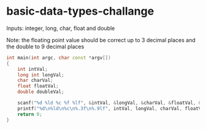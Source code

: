 # basic-data-types-challange

Inputs: integer, long, char, float and double

Note: the floating point value should be correct up to 3 decimal places and the double to 9 decimal places 
```cpp
int main(int argc, char const *argv[])
{
	int intVal;
	long int longVal;
	char charVal;
	float floatVal;
	double doubleVal;

	scanf("%d %ld %c %f %lf", &intVal, &longVal, &charVal, &floatVal, &doubleVal );
	printf("%d\n%ld\n%c\n%.3f\n%.9lf", intVal, longVal, charVal, floatVal, doubleVal );
	return 0;
}
```
